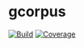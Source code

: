 # gcorpus 
[![Build](https://travis-ci.org/twgo/icorpus.svg?branch=master)](https://travis-ci.org/twgo/icorpus)
[![Coverage](https://coveralls.io/repos/github/twgo/icorpus/badge.svg?branch=master)](https://coveralls.io/github/twgo/icorpus?branch=master)


